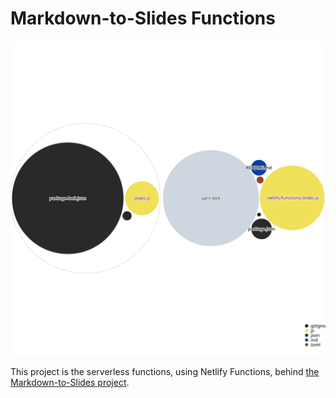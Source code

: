 # Markdown-to-Slides Functions

![Visualization of the codebase](./diagram.svg)

This project is the serverless functions, using Netlify Functions, behind [the Markdown-to-Slides project](https://github.com/cyyeh/markdown-to-slides-app).
